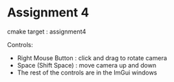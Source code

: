 # Assignment 4
cmake target : assignment4

Controls:
  * Right Mouse Button : click and drag to rotate camera
  * Space (Shift Space) : move camera up and down
  * The rest of the controls are in the ImGui windows